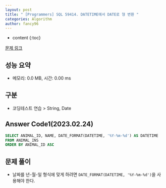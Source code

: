 ```yaml
---
layout: post
title: " [Programmers] SQL 59414. DATETIME에서 DATE로 형 변환 "
categories: Algorithm
author: fancy96
---
```

* content
{:toc}

[문제 링크](https://school.programmers.co.kr/learn/courses/30/lessons/59414)

## 성능 요약

* 메모리: 0.0 MB, 시간: 0.00 ms

## 구분

* 코딩테스트 연습 > String, Date

## Answer Code1(2023.02.24)

```SQL
SELECT ANIMAL_ID, NAME, DATE_FORMAT(DATETIME, '%Y-%m-%d') AS DATETIME 
FROM ANIMAL_INS
ORDER BY ANIMAL_ID ASC
```

## 문제 풀이

* 날짜를 년-월-일 형식에 맞게 하려면 `DATE_FORMAT(DATETIME, '%Y-%m-%d')`을 사용해야 한다.
